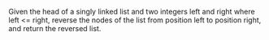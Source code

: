 Given the head of a singly linked list and two integers left and right where left <= right, 
reverse the nodes of the list from position left to position right, and return the reversed list.